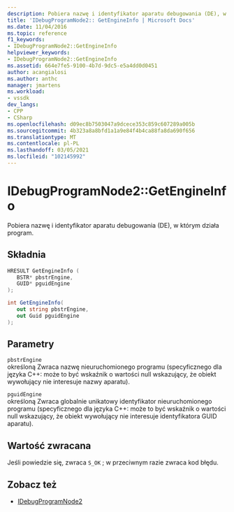```yaml
---
description: Pobiera nazwę i identyfikator aparatu debugowania (DE), w którym działa program.
title: 'IDebugProgramNode2:: GetEngineInfo | Microsoft Docs'
ms.date: 11/04/2016
ms.topic: reference
f1_keywords:
- IDebugProgramNode2::GetEngineInfo
helpviewer_keywords:
- IDebugProgramNode2::GetEngineInfo
ms.assetid: 664e7fe5-9100-4b7d-9dc5-e5a4dd0d0451
author: acangialosi
ms.author: anthc
manager: jmartens
ms.workload:
- vssdk
dev_langs:
- CPP
- CSharp
ms.openlocfilehash: d09ec8b7503047a9dcece353c859c607289a005b
ms.sourcegitcommit: 4b323a8a8bfd1a1a9e84f4b4ca88fa8da690f656
ms.translationtype: MT
ms.contentlocale: pl-PL
ms.lasthandoff: 03/05/2021
ms.locfileid: "102145992"
---
```

# <a name="idebugprogramnode2getengineinfo"></a>IDebugProgramNode2::GetEngineInfo
Pobiera nazwę i identyfikator aparatu debugowania (DE), w którym działa program.

## <a name="syntax"></a>Składnia

```cpp
HRESULT GetEngineInfo ( 
   BSTR* pbstrEngine,
   GUID* pguidEngine
);
```

```csharp
int GetEngineInfo(
   out string pbstrEngine,
   out Guid pguidEngine
);
```

## <a name="parameters"></a>Parametry
`pbstrEngine`\
określoną Zwraca nazwę nieuruchomionego programu (specyficznego dla języka C++: może to być wskaźnik o wartości null wskazujący, że obiekt wywołujący nie interesuje nazwy aparatu).

`pguidEngine`\
określoną Zwraca globalnie unikatowy identyfikator nieuruchomionego programu (specyficznego dla języka C++: może to być wskaźnik o wartości null wskazujący, że obiekt wywołujący nie interesuje identyfikatora GUID aparatu).

## <a name="return-value"></a>Wartość zwracana
 Jeśli powiedzie się, zwraca `S_OK` ; w przeciwnym razie zwraca kod błędu.

## <a name="see-also"></a>Zobacz też
- [IDebugProgramNode2](../../../extensibility/debugger/reference/idebugprogramnode2.md)
